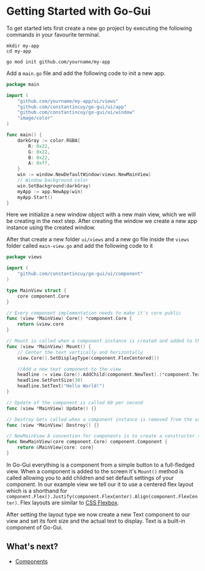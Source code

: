 # Getting Started with Go-Gui
To get started lets first create a new go project by executing the following commands in your favourite terminal.
```
mkdir my-app
cd my-app

go mod init github.com/yourname/my-app
```

Add a `main.go` file and add the following code to init a new app.
```go
package main

import (
	"github.com/yourname/my-app/ui/views"
	"github.com/constantincuy/go-gui/ui/app"
	"github.com/constantincuy/go-gui/ui/window"
	"image/color"
)

func main() {
	darkGray := color.RGBA{
		R: 0x22,
		G: 0x22,
		B: 0x22,
		A: 0xff,
	}
	win := window.NewDefaultWindow(views.NewMainView)
	// Window background color
	win.SetBackground(darkGray)
	myApp := app.NewApp(win)
	myApp.Start()
}

```
Here we initialize a new window object with a new main view, which we will be creating in the next step. After creating the
window we create a new app instance using the created window.

After that create a new folder `ui/views` and a new go file inside the `views` folder called `main-view.go` and add the following code to it

```go
package views

import (
	"github.com/constantincuy/go-gui/ui/component"
)

type MainView struct {
	core component.Core
}

// Every component implementation needs to make it's core public
func (view *MainView) Core() *component.Core {
	return &view.core
}

// Mount is called when a component instance is created and added to the screen
func (view *MainView) Mount() {
	// Center the text vertically and horizontally
	view.Core().SetDisplayType(component.FlexCentered())

	//Add a new text component to the view
	headline := view.Core().AddChild(component.NewText).(*component.Text)
	headline.SetFontSize(30)
	headline.SetText("Hello World!")
}

// Update of the component is called 60 per second
func (view *MainView) Update() {}

// Destroy Gets called when a component instance is removed from the screen allowing for resource clean up
func (view *MainView) Destroy() {}

// NewMainView A convention for components is to create a constructor that accepts a core the core is automatically created and injected by AddChild
func NewMainView(core component.Core) component.Component {
	return &MainView{core: core}
}
```
In Go-Gui everything is a component from a simple button to a full-fledged view. When a component is added to the screen
it's `Mount()` method is called allowing you to add children and set default settings of your component. In our example view we 
tell our it to use a centered flex layout which is a shorthand for `component.Flex().Justify(component.FlexCenter).Align(component.FlexCenter)`.
Flex layouts are similar to [CSS Flexbox](https://www.w3schools.com/css/css3_flexbox.asp).

After setting the layout type we now create a new Text component to our view and set its font size and the actual text to display.
Text is a built-in component of Go-Gui.

## What's next?
- [Components](components.md)